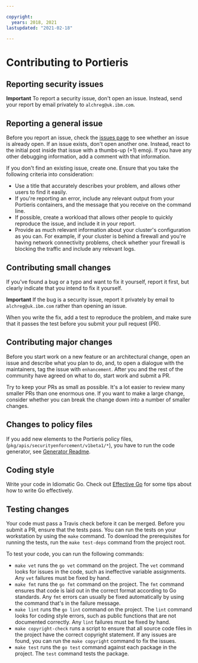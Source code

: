 ```yaml
---

copyright:
  years: 2018, 2021
lastupdated: "2021-02-18"

---
```


# Contributing to Portieris

## Reporting security issues

**Important** To report a security issue, don't open an issue. Instead, send your report by email privately to `alchreg@uk.ibm.com`.

## Reporting a general issue

Before you report an issue, check the [issues page](https://github.com/ibm/portieris/issues) to see whether an issue is already open. If an issue exists, don't open another one. Instead, react to the initial post inside that issue with a thumbs-up (+1) emoji. If you have any other debugging information, add a comment with that information.

If you don't find an existing issue, create one. Ensure that you take the following criteria into consideration:

- Use a title that accurately describes your problem, and allows other users to find it easily.
- If you're reporting an error, include any relevant output from your Portieris containers, and the message that you receive on the command line.
- If possible, create a workload that allows other people to quickly reproduce the issue, and include it in your report.
- Provide as much relevant information about your cluster's configuration as you can. For example, if your cluster is behind a firewall and you're having network connectivity problems, check whether your firewall is blocking the traffic and include any relevant logs.

## Contributing small changes

If you've found a bug or a typo and want to fix it yourself, report it first, but clearly indicate that you intend to fix it yourself. 

**Important** If the bug is a security issue, report it privately by email to `alchreg@uk.ibm.com` rather than opening an issue.

When you write the fix, add a test to reproduce the problem, and make sure that it passes the test before you submit your pull request (PR).

## Contributing major changes

Before you start work on a new feature or an architectural change, open an issue and describe what you plan to do, and, to open a dialogue with the maintainers, tag the issue with `enhancement`. After you and the rest of the community have agreed on what to do, start work and submit a PR.

Try to keep your PRs as small as possible. It's a lot easier to review many smaller PRs than one enormous one. If you want to make a large change, consider whether you can break the change down into a number of smaller changes.

## Changes to policy files

If you add new elements to the Portieris policy files, (`pkg/apis/securityenforcement/v1beta1/*`), you have to run the code generator, see [Generator Readme](pkg/apis/securityenforcement/v1beta1/README.md).

## Coding style

Write your code in Idiomatic Go. Check out [Effective Go](https://golang.org/doc/effective_go.html) for some tips about how to write Go effectively.

## Testing changes

Your code must pass a Travis check before it can be merged. Before you submit a PR, ensure that the tests pass. You can run the tests on your workstation by using the `make` command. To download the prerequisites for running the tests, run the `make test-deps` command from the project root.

To test your code, you can run the following commands:

- `make vet` runs the `go vet` command on the project. The `vet` command looks for issues in the code, such as ineffective variable assignments. Any `vet` failures must be fixed by hand.
- `make fmt` runs the `go fmt` command on the project. The `fmt` command ensures that code is laid out in the correct format according to Go standards. Any `fmt` errors can usually be fixed automatically by using the command that's in the failure message.
- `make lint` runs the `go lint` command on the project. The `lint` command looks for coding style errors, such as public functions that are not documented correctly. Any `lint` failures must be fixed by hand.
- `make copyright-check` runs a script to ensure that all source code files in the project have the correct copyright statement. If any issues are found, you can run the `make copyright` command to fix the issues.
- `make test` runs the `go test` command against each package in the project. The `test` command tests the package.
